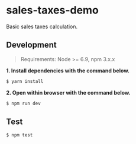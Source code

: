# sales-taxes-demo
Basic sales taxes calculation.

## Development

> Requirements: Node >= 6.9, npm 3.x.x

**1. Install dependencies with the command below.**

``` bash
$ yarn install
```

**2. Open within browser with the command below.**

``` bash
$ npm run dev
```

## Test

``` bash
$ npm test
```
